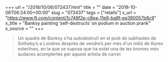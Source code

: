 +++
url = "/2018/10/06/072437.html"
title = ""
date = "2018-10-06T06:24:00+00:00"
slug = "072437"
tags = ["retalls"]
x_url = "https://www.ft.com/content/1c748f2e-c8ea-11e8-ba8f-ee390057b8c9"
x_title = "Banksy painting ‘self-destructs’ on podium in auction prank"
x_source = ""
+++

> Un quadre de Banksy s’ha autodestruït en el podi de subhastes de Sotheby’s a Londres després de vendre’s per més d'un milió de lliures esterlines, en la que se suposa que ha estat una de les bromes més audaces acomplertes per aquest artista de carrer.